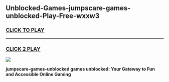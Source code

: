 
## Unblocked-Games-jumpscare-games-unblocked-Play-Free-wxxw3
<h3>
<a href="https://premium76.site?title=jumpscare-games-unblocked&ref=21A">CLICK TO PLAY</a></h3>
<hr>

<h3>
<a href="https://premium76.site?title=jumpscare-games-unblocked&ref=21A">CLICK 2 PLAY</a>
  
</h3>

<a href="https://premium76.site?title=jumpscare-games-unblocked&ref=21A"><img src="https://clearcache.store/games.png"></a>


**jumpscare-games-unblocked games unblocked: Your Gateway to Fun and Accessible Online Gaming**
